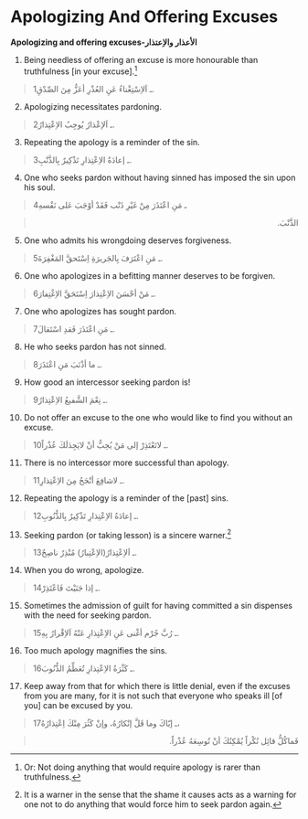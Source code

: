 Apologizing And Offering Excuses
================================

**Apologizing and offering excuses-الأعذار والاِعتذار**

1. Being needless of offering an excuse is more honourable than
truthfulness [in your excuse].[^1]

> 1ـ اَلاِسْتِغْناءُ عَنِ العُذْرِ أعَزُّ مِنَ الصِّدْقِ.

2. Apologizing necessitates pardoning.

> 2ـ اَلإعْذارُ يُوجِبُ الاِعْتِذارُ.

3. Repeating the apology is a reminder of the sin.

> 3ـ إعادَةُ الاِعْتِذارِ تَذْكِيرٌ بِالذَّنْبِ.

4. One who seeks pardon without having sinned has imposed the sin upon
his soul.

> 4ـ مَنِ اعْتَذَرَ مِنْ غَيْرِ ذَنْب فَقَدْ أوْجَبَ عَلى نَفْسهِ
<blockquote dir="rtl">
  <p>
الذَّنْبَ.
  </p>
</blockquote>

5. One who admits his wrongdoing deserves forgiveness.

> 5ـ مَنِ اعْتَرَفَ بِالجَريرَةِ اِسْتَحقَّ المَغْفِرَةَ.

6. One who apologizes in a befitting manner deserves to be forgiven.

> 6ـ مَنْ أحْسَنَ الاِعْتِذارَ اِسْتَحَقَّ الاِغْتِفارَ.

7. One who apologizes has sought pardon.

> 7ـ مَنِ اعْتَذَرَ فَقدِ اسْتَقالَ.

8. He who seeks pardon has not sinned.

> 8ـ ما أذْنَبَ مَنِ اعْتَذَرَ.

9. How good an intercessor seeking pardon is!

> 9ـ نِعْمَ الشَّفيعُ الاِعْتِذارُ.

10. Do not offer an excuse to the one who would like to find you without
an excuse.

> 10ـ لاتَعْتَذِرْ إلى مَنْ يُحِبُّ أنْ لايَجِدَلَكَ عُذْراً.

11. There is no intercessor more successful than apology.

> 11ـ لاشافِعَ أنْجَحُ مِنَ الاِعْتِذارِ.

12. Repeating the apology is a reminder of the [past] sins.

> 12ـ إعادَةُ الاِعْتِذارِ تَذْكِيرٌ بِالذُّنُوبِ.

13. Seeking pardon (or taking lesson) is a sincere warner.[^2]

> 13ـ اَلاِعْتِذارُ(الاِعْتِبارُ) مُنْذِرٌ ناصِحٌ.

14. When you do wrong, apologize.

> 14ـ إذا جَنَيْتَ فَاعْتَذِرْ.

15. Sometimes the admission of guilt for having committed a sin
dispenses with the need for seeking pardon.

> 15ـ رُبَّ جُرْم أغْنى عَنِ الاِعْتِذارِ عَنْهُ اَلاِقْرارُ بِهِ.

16. Too much apology magnifies the sins.

> 16ـ كَثْرَةُ الاِعْتِذارِ تُعَظِّمُ الذُّنُوبَ.

17. Keep away from that for which there is little denial, even if the
excuses from you are many, for it is not such that everyone who speaks
ill [of you] can be excused by you.

> 17ـ إيّاكَ وما قَلَّ إنْكارُهُ، وإنْ كَثُرَ مِنْكَ اِعْتِذارُهُ،
<blockquote dir="rtl">
  <p>
فَماكُلُّ قائِل نُكْراً يُمْكِنُكَ أنْ تُوسِعَهُ عُذْراً.
  </p>
</blockquote>

[^1]: Or: Not doing anything that would require apology is rarer than
truthfulness.

[^2]: It is a warner in the sense that the shame it causes acts as a
warning for one not to do anything that would force him to seek pardon
again.


